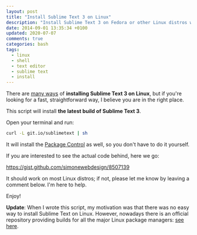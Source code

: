 ```yaml
---
layout: post
title: "Install Sublime Text 3 on Linux"
description: "Install Sublime Text 3 on Fedora or other Linux distros with this shell script: curl -L git.io/sublimetext | sh"
date: 2014-09-01 13:35:34 +0100
updated: 2020-07-07
comments: true
categories: bash
tags:
  - linux
  - shell
  - text editor
  - sublime text
  - install
---
```


There are <a ref="external nofollow" href="http://sublime-text-unofficial-documentation.readthedocs.org/en/latest/getting_started/install.html#linux">many ways</a> of **installing Sublime Text 3 on Linux**, but if you're looking for a fast, straightforward way, I believe you are in the right place.

This script will install **the latest build of Sublime Text 3**.

Open your terminal and run:

``` bash
curl -L git.io/sublimetext | sh
```

It will install the <a href="https://sublime.wbond.net/" rel="external nofollow">Package Control</a> as well, so you don't have to do it yourself.

If you are interested to see the actual code behind, here we go:

https://gist.github.com/simonewebdesign/8507139

It should work on most Linux distros; if not, please let me know by leaving a comment below. I'm here to help.

Enjoy!

**Update**: When I wrote this script, my motivation was that there was no easy way to install Sublime Text on Linux. However, nowadays there is an official repository providing builds for all the major Linux package managers: <a href="https://www.sublimetext.com/docs/3/linux_repositories.html" rel="external nofollow">see here</a>.
